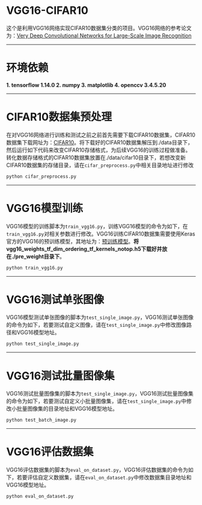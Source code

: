 # VGG16-CIFAR10
这个是利用VGG16网络实现CIFAR10数据集分类的项目。VGG16网络的参考论文为：[Very Deep Convolutional Networks for Large-Scale Image Recognition](https://arxiv.org/abs/1409.1556)

---
# 环境依赖

 **1. tensorflow 1.14.0
 2. numpy
 3. matplotlib
 4. openccv 3.4.5.20**
 
 ---

# CIFAR10数据集预处理
在对VGG16网络进行训练和测试之前之前首先需要下载CIFAR10数据集，CIFAR10数据集下载网址为：[CIFAR10](http://www.cs.toronto.edu/~kriz/cifar.html)。将下载好的CIFAR10数据集解压到./data目录下，然后运行如下代码来改变CIFAR10存储格式，为后续VGG16的训练过程做准备。转化数据存储格式的CIFAR10数据集放置在./data/cifar10目录下，若想改变新CIFAR10数据集的存储目录，请在`cifar_preprocess.py`中相关目录地址进行修改
```bash
python cifar_preprocess.py
```

---
# VGG16模型训练
VGG16模型的训练脚本为`train_vgg16.py`，训练VGG16模型的命令为如下，在`train_vgg16.py`对相关参数进行修改。VGG16训练CIFAR10数据集需要使用Keras官方的VGG16的预训练模型，其地址为：[预训练模型](https://github.com/fchollet/deep-learning-models/releases/tag/v0.1)。**将vgg16_weights_tf_dim_ordering_tf_kernels_notop.h5下载好并放在./pre_weight目录下**。
```bash
python train_vgg16.py
```

---
# VGG16测试单张图像
VGG16模型测试单张图像的脚本为`test_single_image.py`，VGG16测试单张图像的命令为如下，若要测试自定义图像，请在`test_single_image.py`中修改图像路径和VGG16模型地址。
```bash
python test_single_image.py
```

---
# VGG16测试批量图像集
VGG16测试批量图像集的脚本为`test_single_image.py`，VGG16测试批量图像集的命令为如下，若要测试自定义小批量图像集，请在`test_single_image.py`中修改小批量图像集的目录地址和VGG16模型地址。
```bash
python test_batch_image.py
```

---
# VGG16评估数据集
 VGG16评估数据集的脚本为`eval_on_dataset.py`，VGG16评估数据集的命令为如下，若要评估自定义数据集，请在`eval_on_dataset.py`中修改数据集目录地址和VGG16模型地址。
```bash
python eval_on_dataset.py
```
